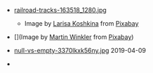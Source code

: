 - [railroad-tracks-163518_1280.jpg](https://pixabay.com/users/Larisa-K-1107275/?utm_source=link-attribution&amp;utm_medium=referral&amp;utm_campaign=image&amp;utm_content=163518)
  - Image by <a href="https://pixabay.com/users/Larisa-K-1107275/?utm_source=link-attribution&amp;utm_medium=referral&amp;utm_campaign=image&amp;utm_content=163518">Larisa Koshkina</a> from <a href="https://pixabay.com/?utm_source=link-attribution&amp;utm_medium=referral&amp;utm_campaign=image&amp;utm_content=163518">Pixabay</a>
- [](Image by <a href="https://pixabay.com/users/Fotoworkshop4You-2995268/?utm_source=link-attribution&amp;utm_medium=referral&amp;utm_campaign=image&amp;utm_content=1555348">Martin Winkler</a> from <a href="https://pixabay.com/?utm_source=link-attribution&amp;utm_medium=referral&amp;utm_campaign=image&amp;utm_content=1555348">Pixabay</a>)

- [null-vs-empty-3370lkxk56ny.jpg](https://www.reddit.com/r/geek/comments/6128y3/amusing_example_between_0_and_null_0_on_the_left/) 2019-04-09
- 